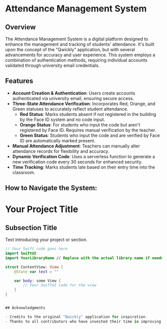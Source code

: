 # Attendance Management System

## Overview

The Attendance Management System is a digital platform designed to enhance the management and tracking of students' attendance. It's built upon the concept of the "Qwickly" application, but with several advancements for accuracy and user experience. This system employs a combination of authentication methods, requiring individual accounts validated through university email credentials.

## Features

- **Account Creation & Authentication**: Users create accounts authenticated via university email, ensuring secure access.
- **Three-State Attendance Verification**: Incorporates Red, Orange, and Green statuses to accurately reflect student attendance.
  - **Red Status**: Marks students absent if not registered in the building by the Face ID system and no code input.
  - **Orange Status**: For students who input the code but aren't registered by Face ID. Requires manual verification by the teacher.
  - **Green Status**: Students who input the code and are verified by Face ID are automatically marked present.
- **Manual Attendance Adjustment**: Teachers can manually alter attendance records for flexibility and accuracy.
- **Dynamic Verification Code**: Uses a serverless function to generate a new verification code every 30 seconds for enhanced security.
- **Time Tracking**: Marks students late based on their entry time into the classroom.

## How to Navigate the System:

# Your Project Title

## Subsection Title

Text introducing your project or section.

```swift
// Your Swift code goes here
import SwiftUI
import YourLibraryName // Replace with the actual library name if needed

struct ContentView: View {
    @State var text = ""

    var body: some View {
        // Your SwiftUI code for the view
    }
}


## Acknowledgments

- Credits to the original "Qwickly" application for inspiration.
- Thanks to all contributors who have invested their time in improving this project.
